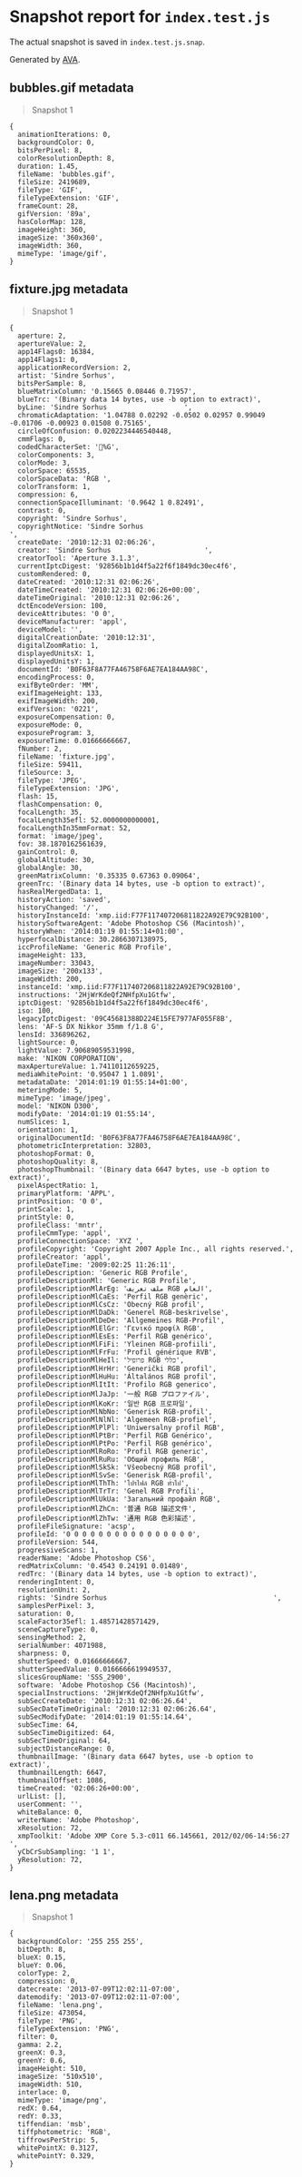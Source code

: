 # Snapshot report for `index.test.js`

The actual snapshot is saved in `index.test.js.snap`.

Generated by [AVA](https://ava.li).

## bubbles.gif metadata

> Snapshot 1

    {
      animationIterations: 0,
      backgroundColor: 0,
      bitsPerPixel: 8,
      colorResolutionDepth: 8,
      duration: 1.45,
      fileName: 'bubbles.gif',
      fileSize: 2419689,
      fileType: 'GIF',
      fileTypeExtension: 'GIF',
      frameCount: 28,
      gifVersion: '89a',
      hasColorMap: 128,
      imageHeight: 360,
      imageSize: '360x360',
      imageWidth: 360,
      mimeType: 'image/gif',
    }

## fixture.jpg metadata

> Snapshot 1

    {
      aperture: 2,
      apertureValue: 2,
      app14Flags0: 16384,
      app14Flags1: 0,
      applicationRecordVersion: 2,
      artist: 'Sindre Sorhus',
      bitsPerSample: 8,
      blueMatrixColumn: '0.15665 0.08446 0.71957',
      blueTrc: '(Binary data 14 bytes, use -b option to extract)',
      byLine: 'Sindre Sorhus                   ',
      chromaticAdaptation: '1.04788 0.02292 -0.0502 0.02957 0.99049 -0.01706 -0.00923 0.01508 0.75165',
      circleOfConfusion: 0.0202234446540448,
      cmmFlags: 0,
      codedCharacterSet: '%G',
      colorComponents: 3,
      colorMode: 3,
      colorSpace: 65535,
      colorSpaceData: 'RGB ',
      colorTransform: 1,
      compression: 6,
      connectionSpaceIlluminant: '0.9642 1 0.82491',
      contrast: 0,
      copyright: 'Sindre Sorhus',
      copyrightNotice: 'Sindre Sorhus                                         ',
      createDate: '2010:12:31 02:06:26',
      creator: 'Sindre Sorhus                       ',
      creatorTool: 'Aperture 3.1.3',
      currentIptcDigest: '92856b1b1d4f5a22f6f1849dc30ec4f6',
      customRendered: 0,
      dateCreated: '2010:12:31 02:06:26',
      dateTimeCreated: '2010:12:31 02:06:26+00:00',
      dateTimeOriginal: '2010:12:31 02:06:26',
      dctEncodeVersion: 100,
      deviceAttributes: '0 0',
      deviceManufacturer: 'appl',
      deviceModel: '',
      digitalCreationDate: '2010:12:31',
      digitalZoomRatio: 1,
      displayedUnitsX: 1,
      displayedUnitsY: 1,
      documentId: 'B0F63F8A77FA46758F6AE7EA184AA98C',
      encodingProcess: 0,
      exifByteOrder: 'MM',
      exifImageHeight: 133,
      exifImageWidth: 200,
      exifVersion: '0221',
      exposureCompensation: 0,
      exposureMode: 0,
      exposureProgram: 3,
      exposureTime: 0.01666666667,
      fNumber: 2,
      fileName: 'fixture.jpg',
      fileSize: 59411,
      fileSource: 3,
      fileType: 'JPEG',
      fileTypeExtension: 'JPG',
      flash: 15,
      flashCompensation: 0,
      focalLength: 35,
      focalLength35efl: 52.0000000000001,
      focalLengthIn35mmFormat: 52,
      format: 'image/jpeg',
      fov: 38.1870162561639,
      gainControl: 0,
      globalAltitude: 30,
      globalAngle: 30,
      greenMatrixColumn: '0.35335 0.67363 0.09064',
      greenTrc: '(Binary data 14 bytes, use -b option to extract)',
      hasRealMergedData: 1,
      historyAction: 'saved',
      historyChanged: '/',
      historyInstanceId: 'xmp.iid:F77F117407206811822A92E79C92B100',
      historySoftwareAgent: 'Adobe Photoshop CS6 (Macintosh)',
      historyWhen: '2014:01:19 01:55:14+01:00',
      hyperfocalDistance: 30.2866307138975,
      iccProfileName: 'Generic RGB Profile',
      imageHeight: 133,
      imageNumber: 33043,
      imageSize: '200x133',
      imageWidth: 200,
      instanceId: 'xmp.iid:F77F117407206811822A92E79C92B100',
      instructions: '2HjWrKdeQf2NHfpXu1Gtfw',
      iptcDigest: '92856b1b1d4f5a22f6f1849dc30ec4f6',
      iso: 100,
      legacyIptcDigest: '09C45681388D224E15FE7977AF055F8B',
      lens: 'AF-S DX Nikkor 35mm f/1.8 G',
      lensId: 336896262,
      lightSource: 0,
      lightValue: 7.90689059531998,
      make: 'NIKON CORPORATION',
      maxApertureValue: 1.74110112659225,
      mediaWhitePoint: '0.95047 1 1.0891',
      metadataDate: '2014:01:19 01:55:14+01:00',
      meteringMode: 5,
      mimeType: 'image/jpeg',
      model: 'NIKON D300',
      modifyDate: '2014:01:19 01:55:14',
      numSlices: 1,
      orientation: 1,
      originalDocumentId: 'B0F63F8A77FA46758F6AE7EA184AA98C',
      photometricInterpretation: 32803,
      photoshopFormat: 0,
      photoshopQuality: 8,
      photoshopThumbnail: '(Binary data 6647 bytes, use -b option to extract)',
      pixelAspectRatio: 1,
      primaryPlatform: 'APPL',
      printPosition: '0 0',
      printScale: 1,
      printStyle: 0,
      profileClass: 'mntr',
      profileCmmType: 'appl',
      profileConnectionSpace: 'XYZ ',
      profileCopyright: 'Copyright 2007 Apple Inc., all rights reserved.',
      profileCreator: 'appl',
      profileDateTime: '2009:02:25 11:26:11',
      profileDescription: 'Generic RGB Profile',
      profileDescriptionMl: 'Generic RGB Profile',
      profileDescriptionMlArEg: 'ملف تعريف RGB العام',
      profileDescriptionMlCaEs: 'Perfil RGB genèric',
      profileDescriptionMlCsCz: 'Obecný RGB profil',
      profileDescriptionMlDaDk: 'Generel RGB-beskrivelse',
      profileDescriptionMlDeDe: 'Allgemeines RGB-Profil',
      profileDescriptionMlElGr: 'Γενικό προφίλ RGB',
      profileDescriptionMlEsEs: 'Perfil RGB genérico',
      profileDescriptionMlFiFi: 'Yleinen RGB-profiili',
      profileDescriptionMlFrFu: 'Profil générique RVB',
      profileDescriptionMlHeIl: 'פרופיל RGB כללי',
      profileDescriptionMlHrHr: 'Generički RGB profil',
      profileDescriptionMlHuHu: 'Általános RGB profil',
      profileDescriptionMlItIt: 'Profilo RGB generico',
      profileDescriptionMlJaJp: '一般 RGB プロファイル',
      profileDescriptionMlKoKr: '일반 RGB 프로파일',
      profileDescriptionMlNbNo: 'Generisk RGB-profil',
      profileDescriptionMlNlNl: 'Algemeen RGB-profiel',
      profileDescriptionMlPlPl: 'Uniwersalny profil RGB',
      profileDescriptionMlPtBr: 'Perfil RGB Genérico',
      profileDescriptionMlPtPo: 'Perfil RGB genérico',
      profileDescriptionMlRoRo: 'Profil RGB generic',
      profileDescriptionMlRuRu: 'Общий профиль RGB',
      profileDescriptionMlSkSk: 'Všeobecný RGB profil',
      profileDescriptionMlSvSe: 'Generisk RGB-profil',
      profileDescriptionMlThTh: 'โปรไฟล์ RGB ทั่วไป',
      profileDescriptionMlTrTr: 'Genel RGB Profili',
      profileDescriptionMlUkUa: 'Загальний профайл RGB',
      profileDescriptionMlZhCn: '普通 RGB 描述文件',
      profileDescriptionMlZhTw: '通用 RGB 色彩描述',
      profileFileSignature: 'acsp',
      profileId: '0 0 0 0 0 0 0 0 0 0 0 0 0 0 0 0',
      profileVersion: 544,
      progressiveScans: 1,
      readerName: 'Adobe Photoshop CS6',
      redMatrixColumn: '0.4543 0.24191 0.01489',
      redTrc: '(Binary data 14 bytes, use -b option to extract)',
      renderingIntent: 0,
      resolutionUnit: 2,
      rights: 'Sindre Sorhus                                         ',
      samplesPerPixel: 3,
      saturation: 0,
      scaleFactor35efl: 1.48571428571429,
      sceneCaptureType: 0,
      sensingMethod: 2,
      serialNumber: 4071988,
      sharpness: 0,
      shutterSpeed: 0.01666666667,
      shutterSpeedValue: 0.0166666619949537,
      slicesGroupName: 'SSS_2900',
      software: 'Adobe Photoshop CS6 (Macintosh)',
      specialInstructions: '2HjWrKdeQf2NHfpXu1Gtfw',
      subSecCreateDate: '2010:12:31 02:06:26.64',
      subSecDateTimeOriginal: '2010:12:31 02:06:26.64',
      subSecModifyDate: '2014:01:19 01:55:14.64',
      subSecTime: 64,
      subSecTimeDigitized: 64,
      subSecTimeOriginal: 64,
      subjectDistanceRange: 0,
      thumbnailImage: '(Binary data 6647 bytes, use -b option to extract)',
      thumbnailLength: 6647,
      thumbnailOffset: 1086,
      timeCreated: '02:06:26+00:00',
      urlList: [],
      userComment: '',
      whiteBalance: 0,
      writerName: 'Adobe Photoshop',
      xResolution: 72,
      xmpToolkit: 'Adobe XMP Core 5.3-c011 66.145661, 2012/02/06-14:56:27        ',
      yCbCrSubSampling: '1 1',
      yResolution: 72,
    }

## lena.png metadata

> Snapshot 1

    {
      backgroundColor: '255 255 255',
      bitDepth: 8,
      blueX: 0.15,
      blueY: 0.06,
      colorType: 2,
      compression: 0,
      datecreate: '2013-07-09T12:02:11-07:00',
      datemodify: '2013-07-09T12:02:11-07:00',
      fileName: 'lena.png',
      fileSize: 473054,
      fileType: 'PNG',
      fileTypeExtension: 'PNG',
      filter: 0,
      gamma: 2.2,
      greenX: 0.3,
      greenY: 0.6,
      imageHeight: 510,
      imageSize: '510x510',
      imageWidth: 510,
      interlace: 0,
      mimeType: 'image/png',
      redX: 0.64,
      redY: 0.33,
      tiffendian: 'msb',
      tiffphotometric: 'RGB',
      tiffrowsPerStrip: 5,
      whitePointX: 0.3127,
      whitePointY: 0.329,
    }
